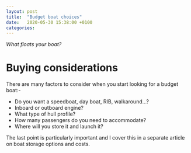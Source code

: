 ```yaml
---
layout: post
title:  "Budget boat choices"
date:   2020-05-30 15:38:00 +0100
categories:
---
```

*What floats your boat?*

# Buying considerations

There are many factors to consider when you start looking for a budget boat:-
- Do you want a speedboat, day boat, RIB, walkaround...?
- Inboard or outboard engine?
- What type of hull profile?
- How many passengers do you need to accommodate?
- Where will you store it and launch it?

The last point is particularly important and I cover this in a separate article on boat storage options and costs.
